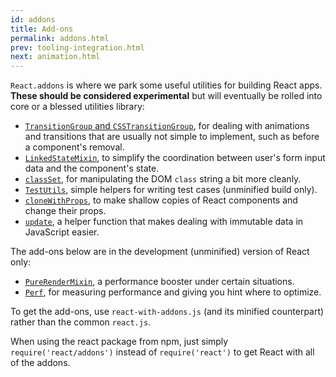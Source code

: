 ```yaml
---
id: addons
title: Add-ons
permalink: addons.html
prev: tooling-integration.html
next: animation.html
---
```


`React.addons` is where we park some useful utilities for building React apps. **These should be considered experimental** but will eventually be rolled into core or a blessed utilities library:

- [`TransitionGroup` and `CSSTransitionGroup`](animation.html), for dealing with animations and transitions that are usually not simple to implement, such as before a component's removal.
- [`LinkedStateMixin`](two-way-binding-helpers.html), to simplify the coordination between user's form input data and the component's state.
- [`classSet`](class-name-manipulation.html), for manipulating the DOM `class` string a bit more cleanly.
- [`TestUtils`](test-utils.html), simple helpers for writing test cases (unminified build only).
- [`cloneWithProps`](clone-with-props.html), to make shallow copies of React components and change their props.
- [`update`](update.html), a helper function that makes dealing with immutable data in JavaScript easier.

The add-ons below are in the development (unminified) version of React only:

- [`PureRenderMixin`](pure-render-mixin.html), a performance booster under certain situations.
- [`Perf`](perf.html), for measuring performance and giving you hint where to optimize.

To get the add-ons, use `react-with-addons.js` (and its minified counterpart) rather than the common `react.js`.

When using the react package from npm, just simply `require('react/addons')` instead of `require('react')` to get React with all of the addons.
